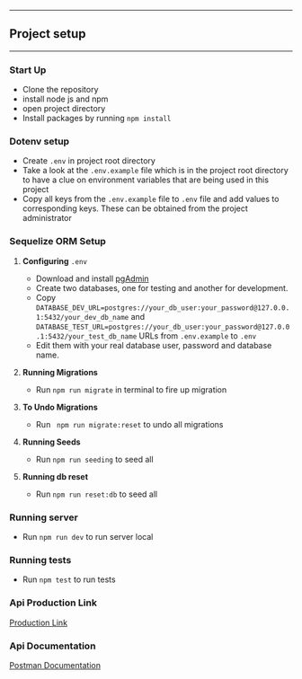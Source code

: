 
---
## Project setup
---
### Start Up
* Clone the repository
* install node js and npm
* open project directory
* Install packages by running `npm install`

### Dotenv setup
  * Create ``` .env ``` in project root directory
  * Take a look at the ``` .env.example ```  file which is in the project root directory to have a clue on environment variables that are being used in this project
  * Copy all keys from the ``` .env.example ```  file to ``` .env ``` file and add values to corresponding keys. These can be obtained from the project administrator

### Sequelize ORM Setup

1. **Configuring** `.env`
     - Download and install [pgAdmin](https://www.postgresql.org/download/)
     - Create two databases, one for testing and another for development.
     - Copy  `DATABASE_DEV_URL=postgres://your_db_user:your_password@127.0.0.1:5432/your_dev_db_name` and `DATABASE_TEST_URL=postgres://your_db_user:your_password@127.0.0.1:5432/your_test_db_name` URLs from ```.env.example``` to ```.env```
     - Edit them with your real database user, password and database name.

2. **Running Migrations**
     - Run ``` npm run migrate ``` in terminal to fire up migration

3. **To Undo Migrations**
     - Run ``` npm run migrate:reset``` to undo all migrations

4. **Running Seeds**
     - Run `npm run seeding` to seed all

5. **Running db reset**
     - Run `npm run reset:db` to seed all

### Running server
- Run `npm run dev` to run server local

### Running tests
- Run `npm test` to run tests

### Api Production Link
[Production Link](https://blog-backend-4lug.onrender.com/api/v1/)

### Api Documentation
[Postman Documentation](https://documenter.getpostman.com/view/10455629/2s93CUHqDi)
